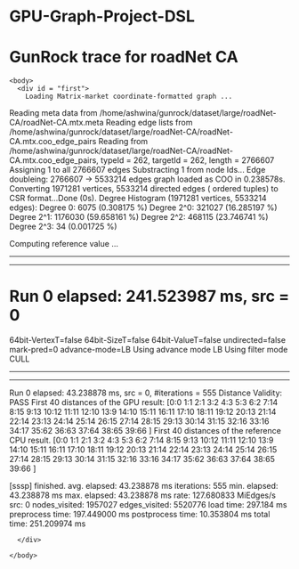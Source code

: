 # GPU-Graph-Project-DSL

<h1>
  GunRock trace for roadNet CA
  </h1>
    
    <body>
      <div id = "first">
        Loading Matrix-market coordinate-formatted graph ...
  Reading meta data from /home/ashwina/gunrock/dataset/large/roadNet-CA/roadNet-CA.mtx.meta
  Reading edge lists from /home/ashwina/gunrock/dataset/large/roadNet-CA/roadNet-CA.mtx.coo_edge_pairs
Reading from /home/ashwina/gunrock/dataset/large/roadNet-CA/roadNet-CA.mtx.coo_edge_pairs, typeId = 262, targetId = 262, length = 2766607
  Assigning 1 to all 2766607 edges
  Substracting 1 from node Ids...
  Edge doubleing: 2766607 -> 5533214 edges
  graph loaded as COO in 0.238578s.
Converting 1971281 vertices, 5533214 directed edges ( ordered tuples) to CSR format...Done (0s).
Degree Histogram (1971281 vertices, 5533214 edges):
    Degree 0: 6075 (0.308175 %)
    Degree 2^0: 321027 (16.285197 %)
    Degree 2^1: 1176030 (59.658161 %)
    Degree 2^2: 468115 (23.746741 %)
    Degree 2^3: 34 (0.001725 %)

Computing reference value ...
__________________________
--------------------------
Run 0 elapsed: 241.523987 ms, src = 0
==============================================
64bit-VertexT=false 64bit-SizeT=false 64bit-ValueT=false undirected=false mark-pred=0 advance-mode=LB
Using advance mode LB
Using filter mode CULL
__________________________
--------------------------
Run 0 elapsed: 43.238878 ms, src = 0, #iterations = 555
Distance Validity: PASS
First 40 distances of the GPU result:
[0:0 1:1 2:1 3:2 4:3 5:3 6:2 7:14 8:15 9:13 10:12 11:11 12:10 13:9 14:10 15:11 16:11 17:10 18:11 19:12 20:13 21:14 22:14 23:13 24:14 25:14 26:15 27:14 28:15 29:13 30:14 31:15 32:16 33:16 34:17 35:62 36:63 37:64 38:65 39:66 ]
First 40 distances of the reference CPU result.
[0:0 1:1 2:1 3:2 4:3 5:3 6:2 7:14 8:15 9:13 10:12 11:11 12:10 13:9 14:10 15:11 16:11 17:10 18:11 19:12 20:13 21:14 22:14 23:13 24:14 25:14 26:15 27:14 28:15 29:13 30:14 31:15 32:16 33:16 34:17 35:62 36:63 37:64 38:65 39:66 ]

[sssp] finished.
 avg. elapsed: 43.238878 ms
 iterations: 555
 min. elapsed: 43.238878 ms
 max. elapsed: 43.238878 ms
 rate: 127.680833 MiEdges/s
 src: 0
 nodes_visited: 1957027
 edges_visited: 5520776
 load time: 297.184 ms
 preprocess time: 197.449000 ms
 postprocess time: 10.353804 ms
 total time: 251.209974 ms

      </div>
      
    </body>
